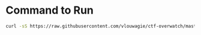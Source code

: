 # Command to Run

```bash
curl -sS https://raw.githubusercontent.com/vlouwagie/ctf-overwatch/master/bastion/init.sh | sudo bash
```